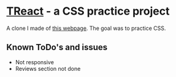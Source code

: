 # [TReact](https://devbdarius.github.io/TReact/) - a CSS practice project

A clone I made of [this webpage](https://treact.owaiskhan.me/components/landingPages/SaaSProductLandingPage). The goal was to practice CSS.

## Known ToDo's and issues
* Not responsive
* Reviews section not done
